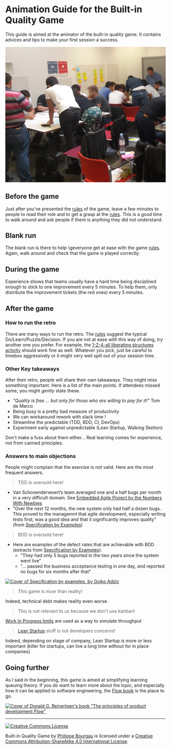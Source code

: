 # Animation Guide for the Built-in Quality Game

This guide is aimed at the animator of the built-in quality game. It contains advices and tips to make your first session a success.

![A training room with many teams playing the built-in quality game at the same time](photos/full-room.jpg)

## Before the game

Just after you've presented the [rules](Rules.md) of the game, leave a few minutes to people to read their role and to get a grasp at the [rules](Rules.md). This is a good time to walk around and ask people if there is anything they did not understand.

## Blank run

The blank run is there to help \geveryone get at ease with the game [rules](Rules.md). Again, walk around and check that the game is played correctly.

## During the game

Experience shows that teams usually have a hard time being disciplined enough to stick to one improvement every 5 minutes. To help them, only distribute the improvement tickets (the red ones) every 5 minutes.

## After the game

### How to run the retro

There are many ways to run the retro. The [rules](Rules.md) suggest the typical Do/Learn/Puzzle/Decision. If you are not at ease with this way of doing, try another one you prefer. For example, the [1-2-4-all liberating structures activity](http://www.liberatingstructures.com/1-1-2-4-all/) should work fine as well. Whatever you pick, just be careful to timebox aggressively or it might very well spill out of your session time.  

### Other Key takeaways

After their retro, people will share their own takeaways. They might miss something important. Here is a list of the main points. If attendees missed some, you might *gently* state these. 

* *“Quality is free … but only for those who are willing to pay for it!”* Tom de Marco​
* Being busy is a pretty bad measure of productivity​
* We can workaround rework with slack time !​
* Streamline the predictable (TDD, BDD, CI, DevOps)​
* Experiment early against unpredictable (Lean Startup, Walking Skelton)​

Don't make a fuss about them either... Real learning comes for experience, not from canned principles. 

### Answers to main objections

People might complain that the exercise is not valid. Here are the most frequent answers.

> TDD is oversold here!

* Van Schooenderwoert’s team averaged one and a half bugs per month in a very difficult domain. See [Embedded Agile Project by the Numbers With Newbies](http://leanagilepartners.com/library/Vanschooenderwoert-EmbeddedNumbers.pdf)
* "Over the next 12 months, the new system only had half a dozen bugs. This proved to the managemnt that agile development, especially writing tests first, was a good idea and that it significantly improves quality" (from [Specification by Examples](https://www.amazon.com/Specification-Example-Successful-Deliver-Software/dp/1617290084))

> BDD is oversold here!

* Here are examples of the defect rates that are achievable with BDD (extracts from [Specification by Examples](https://www.amazon.com/Specification-Example-Successful-Deliver-Software/dp/1617290084)).
   * "They had only 5 bugs reported in the two years since the system went live"
   * "... passed the business acceptance testing in one day, and reported no bugs for six months after that"
   
[![Cover of Specification by examples, by Gojko Adzic](https://images-na.ssl-images-amazon.com/images/I/51aeT03KEdL._SX403_BO1,204,203,200_.jpg)](https://www.amazon.com/Specification-Example-Successful-Deliver-Software/dp/1617290084)

> This game is nicer than reality!

Indeed, technical debt makes reality even worse.

> This is not relevant to us because we don't use kanban! 

[Work In Progress limits](https://searchsoftwarequality.techtarget.com/definition/WIP-limit) are used as a way to simulate throughput

> [Lean Startup](http://theleanstartup.com/) stuff is not developers concerns! 

Indeed, depending on stage of company, Lean Startup is more or less important (killer for startups, can live a long time without for in place companies)

## Going further

As I said in the beginning, this game is aimed at simplifying learning queuing theory. If you do want to learn more about the topic, and especially how it can be applied to software engineering, the [Flow book](https://www.amazon.com/Principles-Product-Development-Flow-Generation/dp/1935401009/ref=sr_1_1?ie=UTF8&qid=1548951433&sr=8-1&keywords=reinertsen+flow) is the place to go.


[![Cover of Donald G. Reinertsen's book "The principles of product development Flow"](https://images-na.ssl-images-amazon.com/images/I/51PdVCFcp3L.jpg)](https://www.amazon.com/Principles-Product-Development-Flow-Generation/dp/1935401009/ref=sr_1_1?ie=UTF8&qid=1548951433&sr=8-1&keywords=reinertsen+flow)


---
[![Creative Commons License](https://i.creativecommons.org/l/by-sa/4.0/88x31.png)](http://creativecommons.org/licenses/by-sa/4.0/)

Built-in Quality Game by <a xmlns:cc="http://creativecommons.org/ns#" href="http://philou.github.io/built-in-quality-game/" property="cc:attributionName" rel="cc:attributionURL">Philippe Bourgau</a> is licensed under a [Creative Commons Attribution-ShareAlike 4.0 International License](http://creativecommons.org/licenses/by-sa/4.0/).